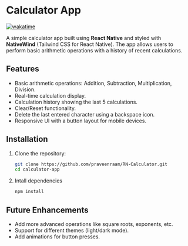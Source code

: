 
# Calculator App

[![wakatime](https://wakatime.com/badge/user/19d677e9-0da9-4aa1-9d77-1b27177e095d/project/9b35fa10-674d-4a2e-bdb3-642cdb4bcfd1.svg)](https://wakatime.com/badge/user/19d677e9-0da9-4aa1-9d77-1b27177e095d/project/9b35fa10-674d-4a2e-bdb3-642cdb4bcfd1)

A simple calculator app built using **React Native** and styled with **NativeWind** (Tailwind CSS for React Native). The app allows users to perform basic arithmetic operations with a history of recent calculations.

## Features

- Basic arithmetic operations: Addition, Subtraction, Multiplication, Division.
- Real-time calculation display.
- Calculation history showing the last 5 calculations.
- Clear/Reset functionality.
- Delete the last entered character using a backspace icon.
- Responsive UI with a button layout for mobile devices.

## Installation

1. Clone the repository:
   ```bash
   git clone https://github.com/praveenraam/RN-Calculator.git
   cd calculator-app
   ```

2. Intall dependencies
   ```bash
   npm install
   ```

## Future Enhancements

- Add more advanced operations like square roots, exponents, etc.
- Support for different themes (light/dark mode).
- Add animations for button presses.